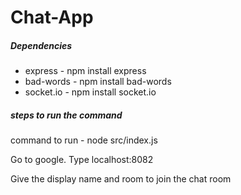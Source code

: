 # Chat-App

<h5>Dependencies</h5>
<ul><li>express - npm install express</li><li>bad-words - npm install bad-words</li><li>socket.io - npm install socket.io</li></ul>


<h5>steps to run the command</h5>
<p>command to run - node src/index.js</p>
<p>Go to google. Type localhost:8082</p>
<p>Give the display name and room to join the chat room</p>

